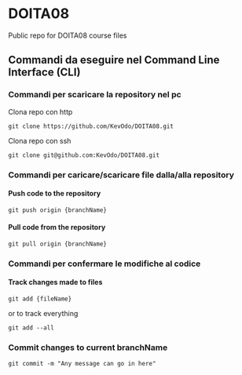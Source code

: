 # DOITA08
Public repo for DOITA08 course files

## Commandi da eseguire nel Command Line Interface (CLI)
### Commandi per scaricare la repository nel pc

Clona repo con http
```
git clone https://github.com/KevOdo/DOITA08.git
```

Clona repo con ssh
```
git clone git@github.com:KevOdo/DOITA08.git
```
###  Commandi per caricare/scaricare file dalla/alla repository
#### Push code to the repository
```
git push origin {branchName}
```
#### Pull code from the repository
```
git pull origin {branchName}
```
### Commandi per confermare le modifiche al codice
#### Track changes made to files
```
git add {fileName}
```
or to track everything
```
git add --all
```
### Commit changes to current branchName
```
git commit -m "Any message can go in here"
```
